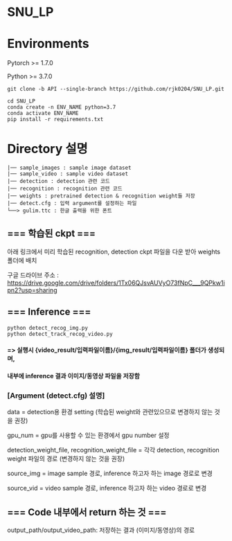 # SNU_LP

# Environments
Pytorch >= 1.7.0

Python >= 3.7.0

```
git clone -b API --single-branch https://github.com/rjk0204/SNU_LP.git

cd SNU_LP
conda create -n ENV_NAME python=3.7
conda activate ENV_NAME
pip install -r requirements.txt
```

# Directory 설명
    |── sample_images : sample image dataset
    |── sample_video : sample video dataset
    |── detection : detection 관련 코드
    |── recognition : recognition 관련 코드
    |── weights : pretrained detection & recognition weight들 저장
    |── detect.cfg : 입력 argument를 설정하는 파일
    └──> gulim.ttc : 한글 출력을 위한 폰트

## === 학습된 ckpt ===

아래 링크에서 미리 학습된 recognition, detection ckpt 파일을 다운 받아 weights 폴더에 배치

구글 드라이브 주소 : https://drive.google.com/drive/folders/1Tx06QJsvAUVyO73fNpC___9QPkw1ipn2?usp=sharing

## === Inference ===
```
python detect_recog_img.py
python detect_track_recog_video.py
```
#### => 실행시 {video_result/입력파일이름}/{img_result/입력파일이름}  폴더가 생성되며, 
#### 내부에 inference 결과 이미지/동영상 파일을 저장함



### [Argument (detect.cfg) 설명]


data = detection용 환경 setting (학습된 weight와 관련있으므로 변경하지 않는 것을 권장)

gpu_num = gpu를 사용할 수 있는 환경에서 gpu number 설정


detection_weight_file, recognition_weight_file = 각각 detection, recognition weight 파일의 경로 (변경하지 않는 것을 권장)

source_img = image sample 경로, inference 하고자 하는 image 경로로 변경

source_vid = video sample 경로, inference 하고자 하는 video 경로로 변경

## === Code 내부에서 return 하는 것 ===

output_path/output_video_path: 저장하는 결과 (이미지/동영상)의 경로
